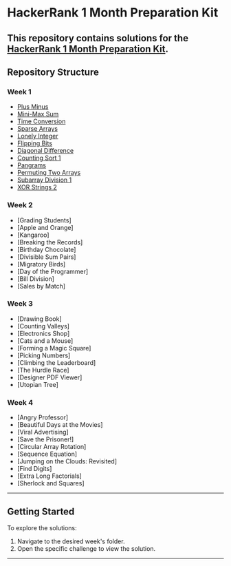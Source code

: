 # HackerRank 1 Month Preparation Kit

This repository contains solutions for the [HackerRank 1 Month Preparation Kit](https://www.hackerrank.com/interview/preparation-kits/one-month-preparation-kit/one-month-week-one/challenges).
---

## Repository Structure

### **Week 1**
- [Plus Minus](./Week-01)
- [Mini-Max Sum](./Week-01)
- [Time Conversion](./Week-01)
- [Sparse Arrays](./Week-01)
- [Lonely Integer](./Week-01/Lonely%20Integer.java)
- [Flipping Bits](./Week-01)
- [Diagonal Difference](./Week-01/Diagonal%20Difference.java)
- [Counting Sort 1](./Week-01)
- [Pangrams](./Week-01/Pangrams.java)
- [Permuting Two Arrays](./Week-01)
- [Subarray Division 1](./Week-01)
- [XOR Strings 2](./Week-01)

### **Week 2**
- [Grading Students]
- [Apple and Orange]
- [Kangaroo]
- [Breaking the Records]
- [Birthday Chocolate]
- [Divisible Sum Pairs]
- [Migratory Birds]
- [Day of the Programmer]
- [Bill Division]
- [Sales by Match]

### **Week 3**
- [Drawing Book]
- [Counting Valleys]
- [Electronics Shop]
- [Cats and a Mouse]
- [Forming a Magic Square]
- [Picking Numbers]
- [Climbing the Leaderboard]
- [The Hurdle Race]
- [Designer PDF Viewer]
- [Utopian Tree]

### **Week 4**
- [Angry Professor]
- [Beautiful Days at the Movies]
- [Viral Advertising]
- [Save the Prisoner!]
- [Circular Array Rotation]
- [Sequence Equation]
- [Jumping on the Clouds: Revisited]
- [Find Digits]
- [Extra Long Factorials]
- [Sherlock and Squares]

---
## Getting Started

To explore the solutions:
1. Navigate to the desired week's folder.
2. Open the specific challenge to view the solution.

---

